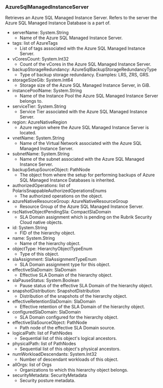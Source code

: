 ### AzureSqlManagedInstanceServer
Retrieves an Azure SQL Managed Instance Server. Refers to the server the Azure SQL Managed Instance Database is a part of.

- serverName: System.String
  - Name of the Azure SQL Managed Instance Server.
- tags: list of AzureTags
  - List of tags associated with the Azure SQL Managed Instance Server.
- vCoresCount: System.Int32
  - Count of the vCores in the Azure SQL Managed Instance Server.
- backupStorageRedundancy: AzureSqlBackupStorageRedundancyType
  - Type of backup storage redundancy. Examples: LRS, ZRS, GRS.
- storageSizeGib: System.Int64
  - Storage size of the Azure SQL Managed Instance Server, in GiB.
- instancePoolName: System.String
  - Name of the Instance Pool the Azure SQL Managed Instance Server belongs to.
- serviceTier: System.String
  - Service Tier associated with the Azure SQL Managed Instance Server.
- region: AzureNativeRegion
  - Azure region where the Azure SQL Managed Instance Server is located.
- vnetName: System.String
  - Name of the Virtual Network associated with the Azure SQL Managed Instance Server.
- subnetName: System.String
  - Name of the subnet associated with the Azure SQL Managed Instance Server.
- backupSetupSourceObject: PathNode
  - The object from where the setup for performing backups of Azure SQL Managed Instance Databases is inherited.
- authorizedOperations: list of PolarisSnappableAuthorizedOperationsEnums
  - The authorized operations on the object.
- azureNativeResourceGroup: AzureNativeResourceGroup
  - Resource Group of the Azure SQL Managed Instance Server.
- rscNativeObjectPendingSla: CompactSlaDomain
  - SLA Domain assignment which is pending on the Rubrik Security Cloud native objects.
- id: System.String
  - FID of the hierarchy object.
- name: System.String
  - Name of the hierarchy object.
- objectType: HierarchyObjectTypeEnum
  - Type of this object.
- slaAssignment: SlaAssignmentTypeEnum
  - SLA Domain assignment type for this object.
- effectiveSlaDomain: SlaDomain
  - Effective SLA Domain of the hierarchy object.
- slaPauseStatus: System.Boolean
  - Pause status of the effective SLA Domain of the hierarchy object.
- snapshotDistribution: SnapshotDistribution
  - Distribution of the snapshots of the hierarchy object.
- effectiveRetentionSlaDomain: SlaDomain
  - Effective retention of the SLA Domain of the hierarchy object.
- configuredSlaDomain: SlaDomain
  - SLA Domain configured for the hierarchy object.
- effectiveSlaSourceObject: PathNode
  - Path node of the effective SLA Domain source.
- logicalPath: list of PathNodes
  - Sequential list of this object's logical ancestors.
- physicalPath: list of PathNodes
  - Sequential list of this object's physical ancestors.
- numWorkloadDescendants: System.Int32
  - Number of descendant workloads of this object.
- allOrgs: list of Orgs
  - Organizations to which this hierarchy object belongs.
- securityMetadata: SecurityMetadata
  - Security posture metadata.

